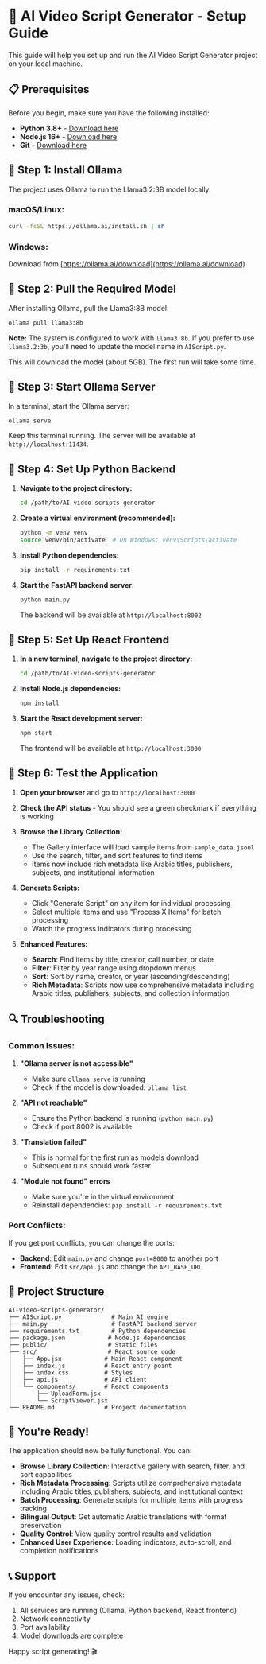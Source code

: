 # 🚀 AI Video Script Generator - Setup Guide

This guide will help you set up and run the AI Video Script Generator project on your local machine.

## 📋 Prerequisites

Before you begin, make sure you have the following installed:

- **Python 3.8+** - [Download here](https://www.python.org/downloads/)
- **Node.js 16+** - [Download here](https://nodejs.org/)
- **Git** - [Download here](https://git-scm.com/)

## 🔧 Step 1: Install Ollama

The project uses Ollama to run the Llama3.2:3B model locally.

### macOS/Linux:
```bash
curl -fsSL https://ollama.ai/install.sh | sh
```

### Windows:
Download from [https://ollama.ai/download](https://ollama.ai/download)

## 🔧 Step 2: Pull the Required Model

After installing Ollama, pull the Llama3:8B model:

```bash
ollama pull llama3:8b
```

**Note:** The system is configured to work with `llama3:8b`. If you prefer to use `llama3.2:3b`, you'll need to update the model name in `AIScript.py`.

This will download the model (about 5GB). The first run will take some time.

## 🔧 Step 3: Start Ollama Server

In a terminal, start the Ollama server:

```bash
ollama serve
```

Keep this terminal running. The server will be available at `http://localhost:11434`.

## 🔧 Step 4: Set Up Python Backend

1. **Navigate to the project directory:**
   ```bash
   cd /path/to/AI-video-scripts-generator
   ```

2. **Create a virtual environment (recommended):**
   ```bash
   python -m venv venv
   source venv/bin/activate  # On Windows: venv\Scripts\activate
   ```

3. **Install Python dependencies:**
   ```bash
   pip install -r requirements.txt
   ```

4. **Start the FastAPI backend server:**
   ```bash
   python main.py
   ```

   The backend will be available at `http://localhost:8002`

## 🔧 Step 5: Set Up React Frontend

1. **In a new terminal, navigate to the project directory:**
   ```bash
   cd /path/to/AI-video-scripts-generator
   ```

2. **Install Node.js dependencies:**
   ```bash
   npm install
   ```

3. **Start the React development server:**
   ```bash
   npm start
   ```

   The frontend will be available at `http://localhost:3000`

## 🎯 Step 6: Test the Application

1. **Open your browser** and go to `http://localhost:3000`

2. **Check the API status** - You should see a green checkmark if everything is working

3. **Browse the Library Collection:**
   - The Gallery interface will load sample items from `sample_data.jsonl`
   - Use the search, filter, and sort features to find items
   - Items now include rich metadata like Arabic titles, publishers, subjects, and institutional information

4. **Generate Scripts:**
   - Click "Generate Script" on any item for individual processing
   - Select multiple items and use "Process X Items" for batch processing
   - Watch the progress indicators during processing

5. **Enhanced Features:**
   - **Search**: Find items by title, creator, call number, or date
   - **Filter**: Filter by year range using dropdown menus
   - **Sort**: Sort by name, creator, or year (ascending/descending)
   - **Rich Metadata**: Scripts now use comprehensive metadata including Arabic titles, publishers, subjects, and collection information

## 🔍 Troubleshooting

### Common Issues:

1. **"Ollama server is not accessible"**
   - Make sure `ollama serve` is running
   - Check if the model is downloaded: `ollama list`

2. **"API not reachable"**
   - Ensure the Python backend is running (`python main.py`)
   - Check if port 8002 is available

3. **"Translation failed"**
   - This is normal for the first run as models download
   - Subsequent runs should work faster

4. **"Module not found" errors**
   - Make sure you're in the virtual environment
   - Reinstall dependencies: `pip install -r requirements.txt`

### Port Conflicts:

If you get port conflicts, you can change the ports:

- **Backend**: Edit `main.py` and change `port=8000` to another port
- **Frontend**: Edit `src/api.js` and change the `API_BASE_URL`

## 📁 Project Structure

```
AI-video-scripts-generator/
├── AIScript.py              # Main AI engine
├── main.py                  # FastAPI backend server
├── requirements.txt         # Python dependencies
├── package.json            # Node.js dependencies
├── public/                 # Static files
├── src/                    # React source code
│   ├── App.jsx            # Main React component
│   ├── index.js           # React entry point
│   ├── index.css          # Styles
│   ├── api.js             # API client
│   └── components/        # React components
│       ├── UploadForm.jsx
│       └── ScriptViewer.jsx
└── README.md              # Project documentation
```

## 🎉 You're Ready!

The application should now be fully functional. You can:

- **Browse Library Collection**: Interactive gallery with search, filter, and sort capabilities
- **Rich Metadata Processing**: Scripts utilize comprehensive metadata including Arabic titles, publishers, subjects, and institutional context
- **Batch Processing**: Generate scripts for multiple items with progress tracking
- **Bilingual Output**: Get automatic Arabic translations with format preservation
- **Quality Control**: View quality control results and validation
- **Enhanced User Experience**: Loading indicators, auto-scroll, and completion notifications

## 📞 Support

If you encounter any issues, check:
1. All services are running (Ollama, Python backend, React frontend)
2. Network connectivity
3. Port availability
4. Model downloads are complete

Happy script generating! 🎬 